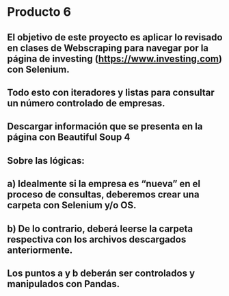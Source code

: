 # Producto 6
## El objetivo de este proyecto es aplicar lo revisado en clases de Webscraping para navegar por la página de investing (https://www.investing.com) con Selenium.
## Todo esto con iteradores y listas para consultar un número controlado de empresas.
## Descargar información que se presenta en la página con Beautiful Soup 4
## Sobre las lógicas:
## a) Idealmente si la empresa es “nueva” en el proceso de consultas, deberemos crear una carpeta con Selenium y/o OS.
## b) De lo contrario, deberá leerse la carpeta respectiva con los archivos descargados anteriormente.
## Los puntos a y b deberán ser controlados y manipulados con Pandas.